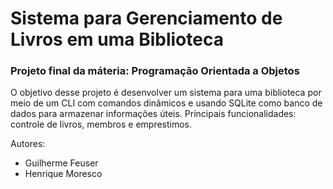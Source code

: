 # Sistema para Gerenciamento de Livros em uma Biblioteca

### Projeto final da máteria: Programação Orientada a Objetos

O objetivo desse projeto é desenvolver um sistema para uma biblioteca por meio de um CLI com comandos dinâmicos e usando SQLite como banco de dados para armazenar informações úteis.
Principais funcionalidades: controle de livros, membros e emprestimos.

Autores:
 - Guilherme Feuser
 - Henrique Moresco